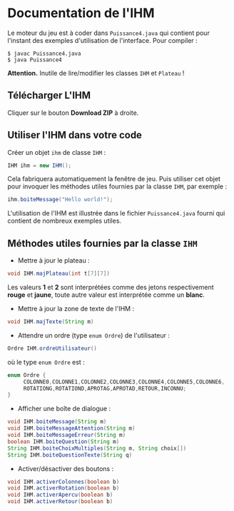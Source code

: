 Documentation de l'IHM
==========

Le moteur du jeu est à coder dans `Puissance4.java` qui contient pour l'instant
des exemples d'utilisation de l'interface. Pour compiler :

```shell
$ javac Puissance4.java
$ java Puissance4
```

**Attention.** Inutile de lire/modifier les classes `IHM` et `Plateau` !

Télécharger L'IHM
----------

Cliquer sur le bouton **Download ZIP** à droite.

Utiliser l'IHM dans votre code
----------

Créer un objet `ihm` de classe `IHM` :

```java
IHM ihm = new IHM();
```

Cela fabriquera automatiquement la fenêtre de jeu. Puis utiliser cet objet pour invoquer les méthodes utiles fournies par la classe `IHM`, par exemple :

```java
ihm.boiteMessage("Hello world!");
```

L'utilisation de l'IHM est illustrée dans le fichier `Puissance4.java` fourni qui contient de nombreux exemples utiles.

Méthodes utiles fournies par la classe `IHM`
----------

* Mettre à jour le plateau :
```java
void IHM.majPlateau(int t[7][7])
```
Les valeurs **1** et **2** sont interprétées comme des jetons respectivement **rouge** et **jaune**, toute autre valeur est interprétée comme un **blanc**.

* Mettre à jour la zone de texte de l'IHM :
```java
void IHM.majTexte(String m)
```

* Attendre un ordre (type `enum Ordre`) de l'utilisateur :
```java
Ordre IHM.ordreUtilisateur()
```
où le type `enum Ordre` est :
```java
enum Ordre {
     COLONNE0,COLONNE1,COLONNE2,COLONNE3,COLONNE4,COLONNE5,COLONNE6,
     ROTATIONG,ROTATIOND,APROTAG,APROTAD,RETOUR,INCONNU;
}
```

* Afficher une boîte de dialogue :
```java
void IHM.boiteMessage(String m)
void IHM.boiteMessageAttention(String m)
void IHM.boiteMessageErreur(String m)
boolean IHM.boiteQuestion(String m)
String IHM.boiteChoixMultiples(String m, String choix[])
String IHM.boiteQuestionTexte(String q)
```

* Activer/désactiver des boutons :
```java
void IHM.activerColonnes(boolean b)
void IHM.activerRotation(boolean b)
void IHM.activerApercu(boolean b)
void IHM.activerRetour(boolean b)
```
